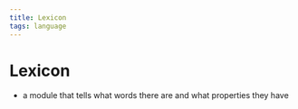 ```yaml
---
title: Lexicon
tags: language
---
```


# Lexicon
- a module that tells what words there are and what properties they have 






































